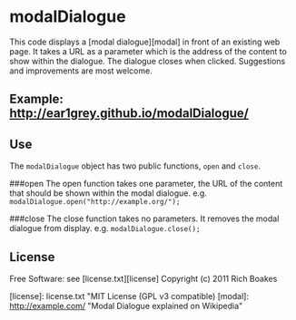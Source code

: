 # modalDialogue
This code displays a [modal dialogue][modal] in front of an existing web page.
It takes a URL as a parameter which is the address of the content to show within the dialogue.
The dialogue closes when clicked.  Suggestions and improvements are most welcome.

## Example: http://ear1grey.github.io/modalDialogue/

## Use
The `modalDialogue` object has two public functions, `open` and `close`.

###open
The open function takes one parameter, the URL of the content that should be shown within the modal dialogue.
e.g. `modalDialogue.open("http://example.org/");`

###close
The close function takes no parameters.  It removes the modal dialogue from display.
e.g. `modalDialogue.close();`

## License
Free Software: see [license.txt][license]
Copyright (c) 2011 Rich Boakes

[license]: license.txt "MIT License (GPL v3 compatible)
[modal]: http://example.com/  "Modal Dialogue explained on Wikipedia"
  
